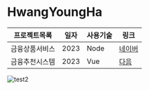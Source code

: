 # HwangYoungHa
 
프로젝트목록 | 일자 | 사용기술 | 링크
--------------|-----|-------- | ----
금융상품서비스 | 2023 | Node | [네이버](www.naver.com)
금융추천시스템 | 2023 | Vue | [다음](daum.net)

![test2](https://user-images.githubusercontent.com/59431258/235043074-82594ee0-3d5b-4c17-a2d5-fcc248ca3735.png)
